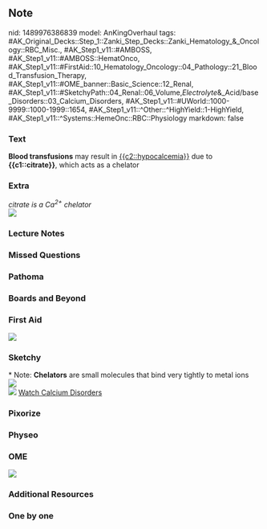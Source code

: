 ## Note
nid: 1489976386839
model: AnKingOverhaul
tags: #AK_Original_Decks::Step_1::Zanki_Step_Decks::Zanki_Hematology_&_Oncology::RBC_Misc., #AK_Step1_v11::#AMBOSS, #AK_Step1_v11::#AMBOSS::HematOnco, #AK_Step1_v11::#FirstAid::10_Hematology_Oncology::04_Pathology::21_Blood_Transfusion_Therapy, #AK_Step1_v11::#OME_banner::Basic_Science::12_Renal, #AK_Step1_v11::#SketchyPath::04_Renal::06_Volume,_Electrolyte_&_Acid/base_Disorders::03_Calcium_Disorders, #AK_Step1_v11::#UWorld::1000-9999::1000-1999::1654, #AK_Step1_v11::^Other::^HighYield::1-HighYield, #AK_Step1_v11::^Systems::HemeOnc::RBC::Physiology
markdown: false

### Text
<div>
  <b>Blood transfusions</b> may result in
  <u>{{c2::hypocalcemia}}</u> due to <b>{{c1::citrate}}</b>, which
  acts as a chelator
</div>

### Extra
<div>
  <i>citrate is a Ca<sup style="">2+</sup> chelator</i>
</div>
<div><img src="paste-334096916021512.jpg"></div>

### Lecture Notes


### Missed Questions


### Pathoma


### Boards and Beyond


### First Aid
<img src="tmp6twYO2.png">

### Sketchy
<div>
  * Note: <b>Chelators</b> are small molecules that bind very
  tightly to metal ions
</div>
<div><img src=
"Screen%20Shot%202019-12-06%20at%202.14.09%20PM.png"></div><img src="Zoverall%20picture%20(6).png">
<a href=
"https://dashboard.sketchy.com/study/medical/courses/medical-pathophysiology/units/medical-pathophysiology-renal/videos/medical-pathophysiology-renal-volume-electrolyte-and-acidbase-disorders-calcium-disorders?utm_source=anki&utm_medium=partnership&utm_campaign=february_update&utm_content=medical">
Watch Calcium Disorders</a>

### Pixorize


### Physeo


### OME
<div class="ome-widget">
  <a href="https://onlinemeded.org/spa/renal?ref=anki"><img src=
  "_OME_AnkiFlashcards_Topic_3.png"></a>
</div>

### Additional Resources


### One by one


